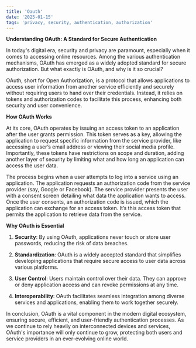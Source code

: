 ```yaml
---
title: 'Oauth'
date: '2025-01-15'
tags: 'privacy, security, authentication, authorization'
---
```


**Understanding OAuth: A Standard for Secure Authentication**

In today's digital era, security and privacy are paramount, especially when it comes to accessing online resources. Among the various authentication mechanisms, OAuth has emerged as a widely adopted standard for secure authorization. But what exactly is OAuth, and why is it so crucial?

OAuth, short for Open Authorization, is a protocol that allows applications to access user information from another service efficiently and securely without requiring users to hand over their credentials. Instead, it relies on tokens and authorization codes to facilitate this process, enhancing both security and user convenience.

**How OAuth Works**

At its core, OAuth operates by issuing an access token to an application after the user grants permission. This token serves as a key, allowing the application to request specific information from the service provider, like accessing a user’s email address or viewing their social media profile. Importantly, these tokens have restrictions on scope and duration, adding another layer of security by limiting what and how long an application can access the user data.

The process begins when a user attempts to log into a service using an application. The application requests an authorization code from the service provider (say, Google or Facebook). The service provider presents the user with a consent screen detailing what data the application wants to access. Once the user consents, an authorization code is issued, which the application can exchange for an access token. It’s this access token that permits the application to retrieve data from the service.

**Why OAuth is Essential**

1. **Security**: By using OAuth, applications never touch or store user passwords, reducing the risk of data breaches.
   
2. **Standardization**: OAuth is a widely accepted standard that simplifies developing applications that require secure access to user data across various platforms.

3. **User Control**: Users maintain control over their data. They can approve or deny application access and can revoke permissions at any time.

4. **Interoperability**: OAuth facilitates seamless integration among diverse services and applications, enabling them to work together securely.

In conclusion, OAuth is a vital component in the modern digital ecosystem, ensuring secure, efficient, and user-friendly authentication processes. As we continue to rely heavily on interconnected devices and services, OAuth's importance will only continue to grow, protecting both users and service providers in an ever-evolving online world.
